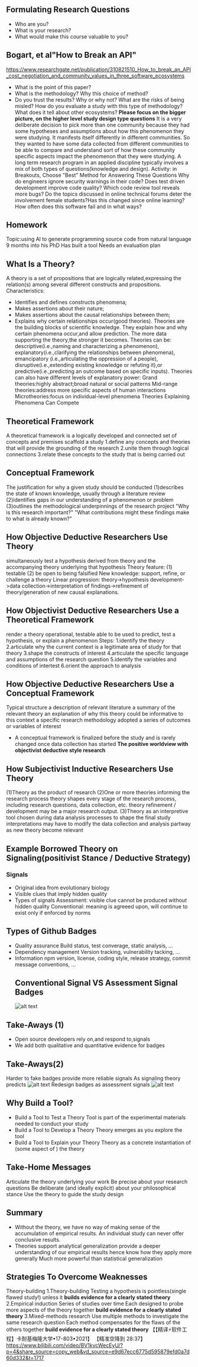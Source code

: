## Formulating Research Questions
- Who are you?
- What is your research?
- What would make this course valuable to you?
## Bogart, et al"How to Break an API"
https://www.researchgate.net/publication/310821510_How_to_break_an_API_cost_negotiation_and_community_values_in_three_software_ecosystems 
- What is the point of this paper?
- What is the methodology?
Why this choice of method?
- Do you trust the results?
Why or why not?
What are the risks of being misled?
How do you evaluate a study with this type of methodology?
What does it tell about other ecosystems?
**Please focus on the bigger picture, on the higher level study design type questions**
It is a very deliberate decision to pick more than one community because they had some hypotheses and assumptions about how this phenomenon they were studying.
It manifests itself differently in different communities.
So they wanted to have some data collected from different communities to be able to compare and understand sort of how these community specific aspects impact the phenomenon that they were studying.
A long term research program in an applied discipline typically involves a mix of both types of questions(knowledge and design).
Activity: in Breakouts, Choose "Best" Method for Answering These Questions
Why do engineers ignore security warnings in their code?
Does test driven development improve code quality?
Which code review tool reveals more bugs?
Do the topics discussed in online technical forums deter the involvement female students?Has this changed since online learning?
How often does this software fail and in what ways? 
## Homework
Topic:using Al to generate programming
source code from natural language
9 months into his PhD
Has built a tool
Needs an evaluation plan
## What Is a Theory?
A theory is a set of propositions that are logically related,expressing the relation(s) among several different constructs and propositions.
Characteristics:
- ldentifies and defines constructs phenomena;
- Makes assertions about their nature;
- Makes assertions about the causal relationships between them;
- Explains why certain relationships occur(good theories).
Theories are the building blocks of scientific knowledge.
They explain how and why certain phenomena occur,and allow prediction.
The more data supporting the theory,the stronger it becomes.
Theories can be:
descriptive(i.e.,naming and characterizing a phenomenon),
explanatory(i.e.,clarifying the relationships between phenomena),
emancipatory (i.e.,articulating the oppression of a people),
disruptive(i.e.,extending existing knowledge or refuting it),or
predictive(i.e.,predicting an outcome based on specific inputs).
Theories can also have different levels of explanatory power:
Grand theories:highly abstract;broad natural or social patterns 
Mid-range theories:address more specific aspects of human interactions
Microtheories:focus on individual-level phenomena
Theories Explaining Phenomena Can Compete
## Theoretical Framework
A theoretical framework is a logically developed and connected set of concepts and premises
scaffold a study
1.define any concepts and theories that will provide the grounding of the research
2.unite them through logical connections
3.relate these concepts to the study that is being carried out
## Conceptual Framework
The justification for why a given study should be conducted
(1)describes the state of known knowledge, usually through a literature review
(2)identifies gaps in our understanding of a phenomenon or problem
(3)outlines the methodological underpinnings of the research project
"Why is this research important?"
"What contributions might these findings make to what is already known?"
## How Objective Deductive Researchers Use Theory
simultaneously test a hypothesis derived from theory and the accompanying theory underlying that hypothesis
Theory feature:
(1) testable
(2) be open to being falsified
New knowledge: support, refine, or challenge a theory
Linear progression: theory->hypothesis development->data collection->interpretation of findings->refinement of theory/generation of new causal explanations.
## How Objectivist Deductive Researchers Use a Theoretical Framework
render a theory operational, testable
able to be used to predict, test a hypothesis, or explain a phenomenon
Steps:
1.identify the theory
2.articulate why the current context is a legitimate area of study for that theory
3.shape the constructs of interest
4.articulate the specific language and assumptions of the research question
5.identify the variables and conditions of intertest
6.orient the approach to analysis
## How Objective Deductive Researchers Use a Conceptual Framework
Typical structure
a description of relevant literature
a summary of the relevant theory
an explanation of why this theory could be informative to this context
a specific research methodology adopted
a series of outcomes or variables of interest
- A conceptual framework is finalized before the study and is rarely changed once data collection has started
**The positive worldview with objectivist deductive style research**
## How Subjectivist Inductive Researchers Use Theory
(1)Theory as the product of research
(2)One or more theories informing the research process
theory shapes every stage of the research process, including research questions, data collection, etc.
theory refinement / development may be a major research output.
(3)Theory as an interpretive tool
chosen during data analysis processes to shape the final study interpretations 
may have to modify the data collection and analysis partway as new theory become relevant
## Example Borrowed Theory on Signaling(positivist Stance / Deductive Strategy)
### Signals
- Original idea from evolutionary biology
- Visible clues that imply hidden quality
- Types of signals
Assessment: visible clue cannot be produced without hidden quality
Conventional: meaning is agreeed upon, will continue to exist only if enforced by norms
## Types of Github Badges
- Quality assurance
  Build status, test converage, static analysis, …
- Dependency management
  Version tracking, vulnerability tacking, …
- Information
  npm version, license, coding style, release strategy, commit message conventions, …
  ## Conventional Signal VS Assessment Signal Badges
  ![alt text](image.png)
 ## Take-Aways (1)
 - Open source developers rely on,and respond to,signals
- We add both qualitative and quantitative evidence for badges
 ## Take-Aways(2)
 Harder to fake badges provide more reliable signals
 As signaling theory predicts
 ![alt text](image-1.png)
 Redesign badges as assessment signals
 ![alt text](image-2.png)
## Why Build a Tool?
- Build a Tool to Test a Theory
Tool is part of the experimental materials needed to conduct your study
- Build a Tool to Develop a Theory
Theory emerges as you explore the tool
- Build a Tool to Explain your Theory
  Theory as a concrete instantiation of (some aspect of ) the theory  
## Take-Home Messages
Articulate the theory underlying your work
Be precise about your research questions
Be deliberate (and ideally explicit) about your philosophical stance
Use the theory to guide the study design
## Summary
- Without the theory, we have no way of making sense of the accumulation of empirical results.
An individual study can never offer conclusive results.
- Theories support analytical generalization
provide a deeper understanding of our empirical results
hence know how they apply more generally
Much more powerful than statistical generalization
## Strategies To Overcome Weaknesses
Theory-building
1.Theory-building
Testing a hypothesis is pointless(single flawed study!)
unless it **builds evidence for a clearly stated theory**
2.Empirical induction
Series of studies over time
Each designed to probe more aspects of the theory
together **build evidence for a clearly stated theory**
3.Mixed-methods research
Use multiple methods to investigate the same research question
Each method compensates for the flaws of the others
together **build evidence for a clearly stated theory**
【【精译⚡软件工程】卡耐基梅隆大学•17-803•2021】 【精准空降到 28:37】 https://www.bilibili.com/video/BV1kvcWecEyU/?p=4&share_source=copy_web&vd_source=e9d67ecc6775d595879efd0a7d60d332&t=1717 





